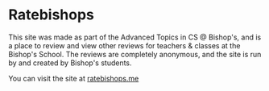 # Ratebishops
This site was made as part of the Advanced Topics in CS @ Bishop's, and is a place to review and view other reviews for teachers & classes at the Bishop's School. The reviews are completely anonymous, and the site is run by and created by Bishop's students.

You can visit the site at [ratebishops.me](http://ratebishops.me)


